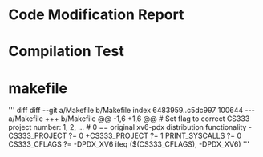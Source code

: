 # Code Modification Report

# Compilation Test
<h1>makefile</h1>
''' diff
diff --git a/Makefile b/Makefile
index 6483959..c5dc997 100644
--- a/Makefile
+++ b/Makefile
@@ -1,6 +1,6 @@
 # Set flag to correct CS333 project number: 1, 2, ...
 # 0 == original xv6-pdx distribution functionality
-CS333_PROJECT ?= 0
+CS333_PROJECT ?= 1
 PRINT_SYSCALLS ?= 0
 CS333_CFLAGS ?= -DPDX_XV6
 ifeq ($(CS333_CFLAGS), -DPDX_XV6)
'''
